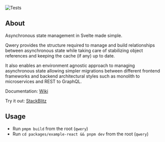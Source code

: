 ![Tests](https://github.com/nmathew98/qwery/actions/workflows/main.yml/badge.svg)

## About

Asynchronous state management in Svelte made simple.

Qwery provides the structure required to manage and build relationships between asynchronous state while taking care of stabilizing object references and keeping the cache (if any) up to date.

It also enables an environment agnostic approach to managing asynchronous state allowing simpler migrations between different frontend frameworks and backend architectural styles such as monolith to microservices and REST to GraphQL.

Documentation: [Wiki](https://github.com/nmathew98/qwery/wiki/1.-Introduction)

Try it out: [StackBlitz](https://stackblitz.com/edit/svelte-qwery-threads?file=README.md)

## Usage

-   Run `pmpm build` from the root (`qwery`)
-   Run `cd packages/example-react && pnpm dev` from the root (`qwery`)
